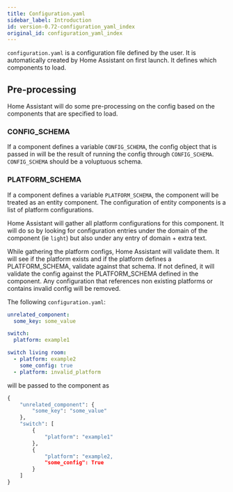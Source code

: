 ```yaml
---
title: Configuration.yaml
sidebar_label: Introduction
id: version-0.72-configuration_yaml_index
original_id: configuration_yaml_index
---
```


`configuration.yaml` is a configuration file defined by the user. It is automatically created by Home Assistant on first launch. It defines which components to load.

## Pre-processing

Home Assistant will do some pre-processing on the config based on the components that are specified to load.

### CONFIG_SCHEMA

If a component defines a variable `CONFIG_SCHEMA`, the config object that is passed in will be the result of running the config through `CONFIG_SCHEMA`. `CONFIG_SCHEMA` should be a voluptuous schema.

### PLATFORM_SCHEMA

If a component defines a variable `PLATFORM_SCHEMA`, the component will be treated as an entity component. The configuration of entity components is a list of platform configurations.

Home Assistant will gather all platform configurations for this component. It will do so by looking for configuration entries under the domain of the component (ie `light`) but also under any entry of domain + extra text.

While gathering the platform configs, Home Assistant will validate them. It will see if the platform exists and if the platform defines a PLATFORM_SCHEMA, validate against that schema. If not defined, it will validate the config against the PLATFORM_SCHEMA defined in the component. Any configuration that references non existing platforms or contains invalid config will be removed.

The following `configuration.yaml`:

```yaml
unrelated_component:
  some_key: some_value

switch:
  platform: example1

switch living room:
  - platform: example2
    some_config: true
  - platform: invalid_platform
```

will be passed to the component as

```python
{
    "unrelated_component": {
        "some_key": "some_value"
    },
    "switch": [
        {
            "platform": "example1"
        },
        {
            "platform": "example2,
            "some_config": True
        }
    ]
}
```
